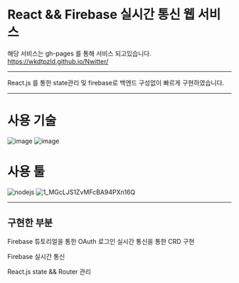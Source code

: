 # React && Firebase 실시간 통신 웹 서비스
해당 서비스는 gh-pages 를 통해 서비스 되고있습니다.
https://wkdtpzld.github.io/Nwitter/

---

React.js 를 통한 state관리 및 firebase로 백엔드 구성없이 빠르게 구현하였습니다.

----
# 사용 기술

![image](https://user-images.githubusercontent.com/87063105/186850124-dfc74c46-8668-40bd-ac3f-76910a9eb6c3.png)
![image](https://user-images.githubusercontent.com/87063105/186850194-99e754a7-7ae4-41e7-8558-ea3c2cc84ea6.png)

# 사용 툴

![nodejs](https://user-images.githubusercontent.com/87063105/186850521-2527c7fe-c070-4300-9b7e-a82fc4bf9bad.png)
![1_MGcLJS1ZvMFcBA94PXn16Q](https://user-images.githubusercontent.com/87063105/186850865-f3acf0c1-480c-49ca-9b83-4b3837309577.png)

---

## 구현한 부분 

Firebase 튜토리얼을 통한 OAuth 로그인
실시간 통신을 통한 CRD 구현

Firebase 실시간 통신

React.js state && Router 관리
